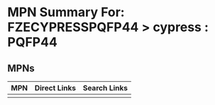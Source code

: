 



# MPN Summary For: FZECYPRESSPQFP44 > cypress : PQFP44

## MPNs
  

|MPN|Direct Links|Search Links|
| :--- | :--- | :--- |
||||
